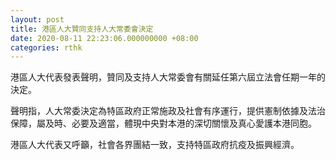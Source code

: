 ```yaml
---
layout: post
title: 港區人大贊同支持人大常委會決定
date: 2020-08-11 22:23:06.000000000 +08:00
categories: rthk
---
```


港區人大代表發表聲明，贊同及支持人大常委會有關延任第六屆立法會任期一年的決定。

聲明指，人大常委決定為特區政府正常施政及社會有序運行，提供憲制依據及法治保障，屬及時、必要及適當，體現中央對本港的深切關懷及真心愛護本港同胞。

港區人大代表又呼籲，社會各界團結一致，支持特區政府抗疫及振興經濟。
